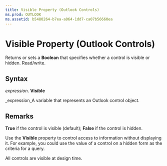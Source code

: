 ```yaml
---
title: Visible Property (Outlook Controls)
ms.prod: OUTLOOK
ms.assetid: b5480264-b7ea-a064-1dd7-ca07b56660ea
---
```



# Visible Property (Outlook Controls)

Returns or sets a  **Boolean** that specifies whether a control is visible or hidden. Read/write.


## Syntax

 _expression_. **Visible**

 _expression_A variable that represents an Outlook control object.


## Remarks

 **True** if the control is visible (default); **False** if the control is hidden.

Use the  **Visible** property to control access to information without displaying it. For example, you could use the value of a control on a hidden form as the criteria for a query.

All controls are visible at design time.


